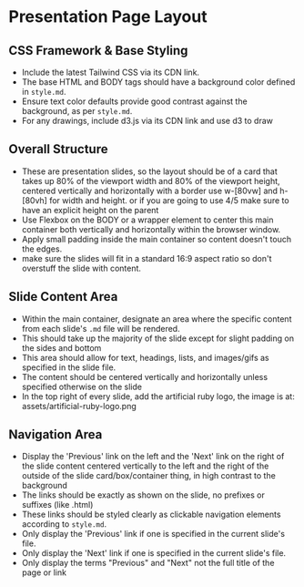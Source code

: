 # Presentation Page Layout

## CSS Framework & Base Styling
- Include the latest Tailwind CSS via its CDN link.
- The base HTML and BODY tags should have a background color defined in `style.md`.
- Ensure text color defaults provide good contrast against the background, as per `style.md`.
- For any drawings, include d3.js via its CDN link and use d3 to draw

## Overall Structure
- These are presentation slides,
    so the layout should be of a card that takes up 80% of the viewport width and 80% of the viewport height,
    centered vertically and horizontally with a border use w-[80vw] and h-[80vh] for width and height. or if you are going to use 4/5 make sure to have an explicit height on the parent
- Use Flexbox on the BODY or a wrapper element to center this main container both vertically and horizontally within the browser window.
- Apply small padding inside the main container so content doesn't touch the edges.
- make sure the slides will fit in a standard 16:9 aspect ratio so don't
  overstuff the slide with content.

## Slide Content Area
- Within the main container, designate an area where the specific content from each slide's `.md` file will be rendered.
- This should take up the majority of the slide except for slight padding on the
  sides and bottom
- This area should allow for text, headings, lists, and images/gifs as specified in the slide file.
- The content should be centered vertically and horizontally unless specified
  otherwise on the slide
- In the top right of every slide, add the artificial ruby logo, the image is at: assets/artificial-ruby-logo.png

## Navigation Area
- Display the 'Previous' link on the left and the 'Next' link on the right of
  the slide content centered vertically to the left and the right of the outside
of the slide card/box/container thing, in high contrast to the background
- The links should be exactly as shown on the slide, no prefixes or suffixes
  (like .html)
- These links should be styled clearly as clickable navigation elements according to `style.md`.
- Only display the 'Previous' link if one is specified in the current slide's file.
- Only display the 'Next' link if one is specified in the current slide's file.
- Only display the terms "Previous" and "Next" not the full title of the page or
  link
